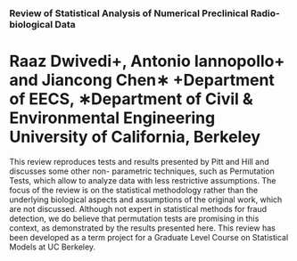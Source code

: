 ### Review of Statistical Analysis of Numerical Preclinical Radio-biological Data
# Raaz Dwivedi+, Antonio Iannopollo+ and Jiancong Chen∗ +Department of EECS, ∗Department of Civil & Environmental Engineering University of California, Berkeley

This review reproduces tests and results presented by Pitt and Hill and discusses some other non- parametric techniques, such as Permutation Tests, which allow to analyze data with less restrictive assumptions. The focus of the review is on the statistical methodology rather than the underlying biological aspects and assumptions of the original work, which are not discussed. Although not expert in statistical methods for fraud detection, we do believe that permutation tests are promising in this context, as demonstrated by the results presented here. This review has been developed as a term project for a Graduate Level Course on Statistical Models at UC Berkeley.
